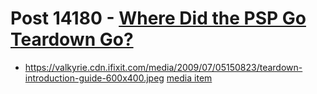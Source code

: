 # Post 14180 - [Where Did the PSP Go Teardown Go?](https://www.ifixit.com/News/14180/where-did-the-psp-go-teardown-go)

- https://valkyrie.cdn.ifixit.com/media/2009/07/05150823/teardown-introduction-guide-600x400.jpeg [media item](media-28643.md)